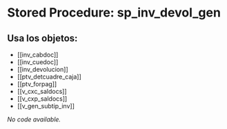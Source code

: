 # Stored Procedure: sp_inv_devol_gen

## Usa los objetos:
- [[inv_cabdoc]]
- [[inv_cuedoc]]
- [[inv_devolucion]]
- [[ptv_detcuadre_caja]]
- [[ptv_forpag]]
- [[v_cxc_saldocs]]
- [[v_cxp_saldocs]]
- [[v_gen_subtip_inv]]

*No code available.*
